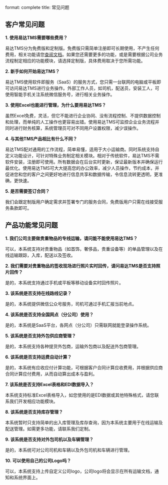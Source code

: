 format: complete
title: 常见问题

客户常见问题
-------------------

**1. 使用易达TMS需要哪些费用？**

易达TMS分为免费版和定制版。免费版只需简单注册即可长期使用，不产生任何费用，相关功能请您[查阅文档](http://tms.eeda123.com/doc)。如果您还需要更多的功能，或是需要根据公司业务流程制定相应的功能模块，请选择定制版，具体费用取决于您所需功能。

**2. 新手如何开始易达TMS？**

易达TMS使用软件即服务（SaaS）的服务方式，您只需一台联网的电脑或平板即可访问易达TMS进行业务操作。外部工作人员，如司机，配送员，安装工人，可使用智能手机关注系统微信服务号，进行相关业务操作。

**3. 使用Excel也能进行管理，为什么要用易达TMS？**

虽然Excel免费，灵活，但它不能进行企业协同、没有流程控制、不提供数据控制和处理，而单纯的人工操作也更容易出错。使用易达TMS可监控企业业务流程并同时进行财务核算，系统管理员可对不同用户设置权限，减少误操作。

**4. 与其他TMS产品相比有什么不同？**

易达TMS配对通用的工作流程，简单易懂，适用于大小运输商。同时系统支持自定义功能设计，可针对特殊业务制定相关模块。相对于传统软件，易达TMS不需软件安装，注册即可使用。所有数据会在后台实时更新，保证最新版本并确保运行最优化。使用易达TMS可大大提高您的办公效率，减少人员操作，节约成本，并促进您和您的客户之间更好地进行信息共享和数据传输，令信息流转更透明，更准确，更快速。

**5. 是否需要签订合同？**

我们会跟定制版用户确定需求并签署专门的服务合同，免费版用户只需在线接受服务条款即可。

产品功能常见问题
-------------------

**1. 我们公司主要做贵重物品的专线运输，请问能不能使用易达TMS？**
   
可以，本系统支持对贵重物品（如首饰，奢侈品，贵重设备等）的单品管理以及在线运输跟踪，入库，配送以及签收。

**2. 我们需要对贵重物品的签收现场进行照片实时回传，请问易达TMS是否支持照片回传？**

是的，本系统支持通过手机或平板等移动设备实时回传照片。

**3. 该系统是否支持在线路线记录？**

是的，本系统提供微信公众号服务，司机可通过手机汇报当前地点。

**4. 该系统是否支持全国网点（分公司）使用？**

是的，本系统是SaaS平台，各网点（分公司）只需联网就能登录操作系统。

**5. 该系统是否支持外包供应商管理？**

是的，本系统支持各种提货外包商，运输外包商以及配送外包商管理。

**6. 该系统是否支持运费自动计算？**

是的，本系统有应收应付计算功能，可根据客户合同计算应收费用，并根据供应商合同计算应付费用，从而自动算出成本与盈利。

**7. 该系统是否支持Excel表格和EDI数据导入？**

本系统支持标准Excel表格导入，如您使用的是EDI数据或其他特殊格式，请您联系我们开发相应功能模块。

**8. 该系统是否支持库存管理？**

本系统暂时只支持简单的出入库管理及库存查询，因为本系统主要用于在线运输及配送管理。如需更多功能，请联系我们定制。

**9. 该系统是否支持对外包司机以及车辆管理？**

是的，本系统可对公司司机和车辆以及外包司机和车辆进行管理。


**10. 可以使用自己的公司Logo吗？**

可以，本系统支持上传自定义公司logo，公司logo将会显示在所有运输文档，通知和系统界面上。
